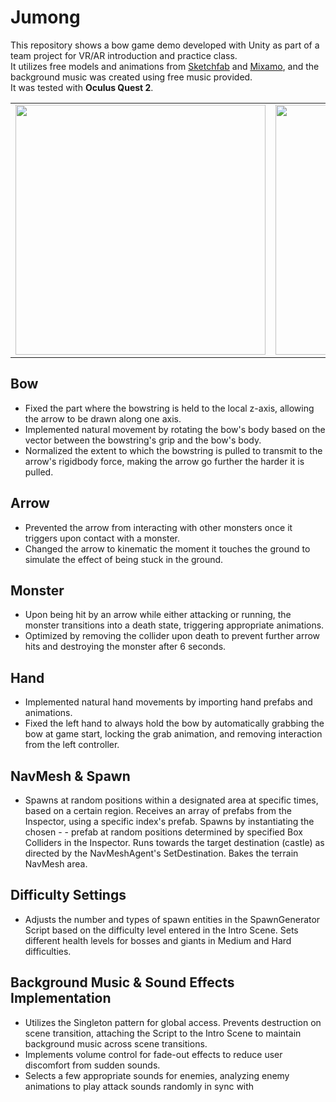 # Jumong
This repository shows a bow game demo developed with Unity as part of a team project for VR/AR introduction and practice class.  
It utilizes free models and animations from [Sketchfab](https://sketchfab.com/) and [Mixamo](https://www.mixamo.com/), and the background music was created using free music provided.  
It was tested with **Oculus Quest 2**.  

<table align="center" border="0" cellspacing="0" cellpadding="0">
  <tr>
    <td><img src="https://github.com/Dongho0424/Jumong/assets/102637331/919655aa-f7eb-432c-9417-b7886ba59c4e" width="400"/></td>
    <td><img src="https://github.com/Dongho0424/Jumong/assets/102637331/ec24e4c8-db68-40c8-a470-48cee5668473" width="400"/></td>
  </tr>
</table>

## Bow
- Fixed the part where the bowstring is held to the local z-axis, allowing the arrow to be drawn along one axis.
- Implemented natural movement by rotating the bow's body based on the vector between the bowstring's grip and the bow's body.
- Normalized the extent to which the bowstring is pulled to transmit to the arrow's rigidbody force, making the arrow go further the harder it is pulled.
## Arrow
- Prevented the arrow from interacting with other monsters once it triggers upon contact with a monster.
- Changed the arrow to kinematic the moment it touches the ground to simulate the effect of being stuck in the ground.
## Monster
- Upon being hit by an arrow while either attacking or running, the monster transitions into a death state, triggering appropriate animations.
- Optimized by removing the collider upon death to prevent further arrow hits and destroying the monster after 6 seconds.
## Hand
- Implemented natural hand movements by importing hand prefabs and animations.
- Fixed the left hand to always hold the bow by automatically grabbing the bow at game start, locking the grab animation, and removing interaction from the left controller.
## NavMesh & Spawn
- Spawns at random positions within a designated area at specific times, based on a certain region. Receives an array of prefabs from the Inspector, using a specific index's prefab. Spawns by instantiating the chosen - - prefab at random positions determined by specified Box Colliders in the Inspector. Runs towards the target destination (castle) as directed by the NavMeshAgent's SetDestination. Bakes the terrain NavMesh area.
## Difficulty Settings
- Adjusts the number and types of spawn entities in the SpawnGenerator Script based on the difficulty level entered in the Intro Scene. Sets different health levels for bosses and giants in Medium and Hard difficulties.
## Background Music & Sound Effects Implementation
- Utilizes the Singleton pattern for global access. Prevents destruction on scene transition, attaching the Script to the Intro Scene to maintain background music across scene transitions.
- Implements volume control for fade-out effects to reduce user discomfort from sudden sounds.
- Selects a few appropriate sounds for enemies, analyzing enemy animations to play attack sounds randomly in sync with

